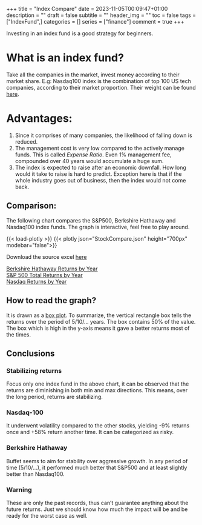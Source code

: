 +++
title = "Index Compare"
date = 2023-11-05T00:09:47+01:00
description = ""
draft = false
subtitle = ""
header_img = ""
toc = false
tags = ["IndexFund",]
categories = []
series = ["finance"]
comment = true
+++

Investing in an index fund is a good strategy for beginners.

# What is an index fund?
Take all the companies in the market, invest money according to their market share. E.g: Nasdaq100 index is the combination of top 100 US tech companies, according to their market proportion. Their weight can be found [here](https://www.slickcharts.com/nasdaq100).

# Advantages:
1. Since it comprises of many companies, the likelihood of falling down is reduced.
1. The management cost is very low compared to the actively manage funds. This is called *Expense Ratio*. 
Even 1% management fee, compounded over 40 years would accumulate a huge sum.
1. The index is expected to raise after an economic downfall. How long would it take to raise is hard to predict. Exception here is that if the whole industry goes out of business, then the index would not come back. 

## Comparison:
The following chart compares the S&P500, Berkshire Hathaway and Nasdaq100 index funds. The graph is interactive, feel free to play around.

{{< load-plotly >}}
{{< plotly json="StockCompare.json" height="700px" modebar="false">}}

Download the source excel [here](https://docs.google.com/spreadsheets/d/1sMtksaHFq1aCA8g-sdRfO35RzYHQ2CQ1/edit?usp=sharing&ouid=104770753270265639557&rtpof=true&sd=true)

[Berkshire Hathaway Returns by Year](https://www.slickcharts.com/berkshire-hathaway/returns)  
[S&P 500 Total Returns by Year](https://www.slickcharts.com/sp500/returns)  
[Nasdaq Returns by Year](https://www.slickcharts.com/nasdaq100/returns)  

## How to read the graph?
It is drawn as a [box plot](https://en.wikipedia.org/wiki/Box_plot). To summarize, the vertical rectangle box tells the returns over the period of 5/10/... years. 
The box contains 50% of the value. The box which is high in the y-axis means it gave a better returns most of the times.

## Conclusions
### Stabilizing returns
Focus only one index fund in the above chart, it can be observed that the returns are diminishing in both min and max directions. 
This means, over the long period, returns are stabilizing.

### Nasdaq-100
It underwent volatility compared to the other stocks, yielding -9% returns once and +58% return another time. It can be categorized as risky.

### Berkshire Hathaway
Buffet seems to aim for stability over aggressive growth. In any period of time (5/10/…), it performed much better that S&P500 and at least slightly better than Nasdaq100.

### Warning
These are only the past records, thus can’t guarantee anything about the future returns. 
Just we should know how much the impact will be and be ready for the worst case as well.

